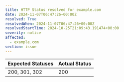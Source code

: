 ```yaml
---
title: HTTP Status resolved for example.com
date: 2024-11-07T06:47:26+00:00Z
resolved: True
resolvedWhen: 2024-11-07T06:47:26+00:00Z
resolvedStartTime: 2024-10-25T21:09:43.191474+00:00
severity: notice
affected:
  - example.com
section: issue
---
```


| Expected Statuses | Actual Status  |
|-------------------|----------------|
| 200, 301, 302 | 200 |
